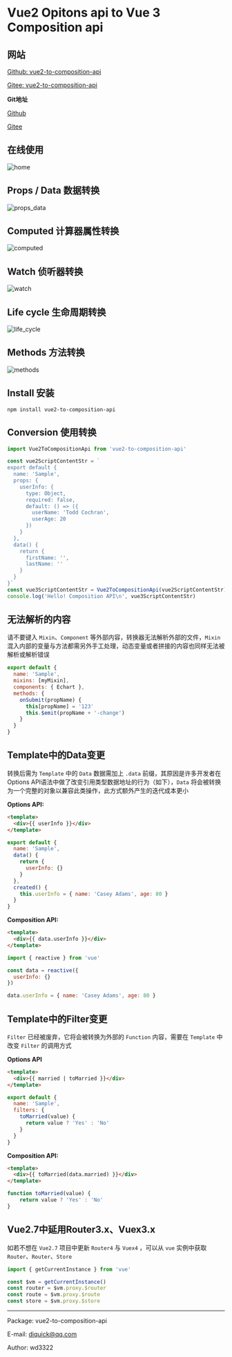 # Vue2 Opitons api to Vue 3 Composition api

## 网站

[Github: vue2-to-composition-api](https://wd3322.github.io/to-vue3/)

[Gitee: vue2-to-composition-api](http://wd3322.gitee.io/to-vue3/)

**Git地址**

[Github](https://github.com/wd3322/vue2-to-composition-api)

[Gitee](https://gitee.com/wd3322/vue2-to-composition-api)


## 在线使用
![home](https://wd3322.github.io/to-vue3/img/home.png)

## Props / Data 数据转换
![props_data](https://wd3322.github.io/to-vue3/img/props_data.png)

## Computed 计算器属性转换
![computed](https://wd3322.github.io/to-vue3/img/computed.png)

## Watch 侦听器转换
![watch](https://wd3322.github.io/to-vue3/img/watch.png)

## Life cycle 生命周期转换
![life_cycle](https://wd3322.github.io/to-vue3/img/life_cycle.png)

## Methods 方法转换
![methods](https://wd3322.github.io/to-vue3/img/methods.png)

## Install 安装
```node
npm install vue2-to-composition-api
```

## Conversion 使用转换
```javascript
import Vue2ToCompositionApi from 'vue2-to-composition-api'

const vue2ScriptContentStr = `
export default {
  name: 'Sample',
  props: {
    userInfo: {
      type: Object,
      required: false,
      default: () => ({
        userName: 'Todd Cochran',
        userAge: 20
      })
    }
  },
  data() {
    return {
      firstName: '',
      lastName: ''
    }
  }
}`
const vue3ScriptContentStr = Vue2ToCompositionApi(vue2ScriptContentStr)
console.log('Hello! Composition API\n', vue3ScriptContentStr)
```

## 无法解析的内容

请不要键入 `Mixin`、`Component` 等外部内容，转换器无法解析外部的文件，`Mixin` 混入内部的变量与方法都需另外手工处理，动态变量或者拼接的内容也同样无法被解析或解析错误

```javascript
export default {
  name: 'Sample',
  mixins: [myMixin],
  components: { Echart },
  methods: {
    onSubmit(propName) {
      this[propName] = '123'
      this.$emit(propName + '-change')
    }
  }
}
```

## Template中的Data变更

转换后需为 `Template` 中的 `Data` 数据需加上 `.data` 前缀，其原因是许多开发者在Options API语法中做了改变引用类型数据地址的行为（如下），`Data` 将会被转换为一个完整的对象以兼容此类操作，此方式额外产生的迭代成本更小

**Options API:**

```html
<template>
  <div>{{ userInfo }}</div>
</template>
```

```javascript
export default {
  name: 'Sample',
  data() {
    return {
      userInfo: {}
    }
  },
  created() {
    this.userInfo = { name: 'Casey Adams', age: 80 }
  }
}
```

**Composition API:**

```html
<template>
  <div>{{ data.userInfo }}</div>
</template>
```

```javascript
import { reactive } from 'vue'

const data = reactive({
  userInfo: {}
})

data.userInfo = { name: 'Casey Adams', age: 80 }
```

## Template中的Filter变更

`Filter` 已经被废弃，它将会被转换为外部的 `Function` 内容，需要在 `Template` 中改变 `Filter` 的调用方式

**Options API**

```html
<template>
  <div>{{ married | toMarried }}</div>
</template>
```

```javascript
export default {
  name: 'Sample',
  filters: {
    toMarried(value) {
      return value ? 'Yes' : 'No'
    }
  }
}
```

**Composition API:**

```html
<template>
  <div>{{ toMarried(data.married) }}</div>
</template>
```

```javascript
function toMarried(value) {
	return value ? 'Yes' : 'No'
}
```

## Vue2.7中延用Router3.x、Vuex3.x

如若不想在 `Vue2.7` 项目中更新 `Router4` 与 `Vuex4` ，可以从 `vue` 实例中获取 `Router`、`Router`、`Store`

```javascript
import { getCurrentInstance } from 'vue'

const $vm = getCurrentInstance()
const router = $vm.proxy.$router
const route = $vm.proxy.$route
const store = $vm.proxy.$store
```

---

Package: vue2-to-composition-api

E-mail: diquick@qq.com

Author: wd3322
